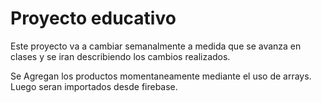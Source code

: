 # Proyecto educativo

Este proyecto va a cambiar semanalmente a medida que se avanza en clases y se iran describiendo los cambios realizados.

Se Agregan los productos momentaneamente mediante el uso de arrays. Luego seran importados desde firebase.
